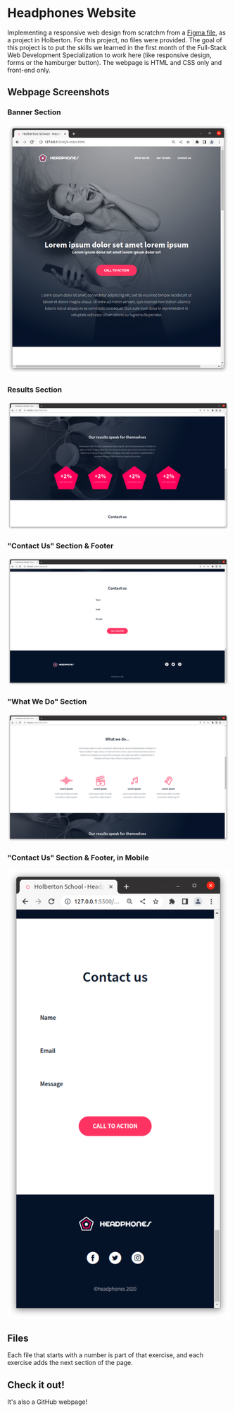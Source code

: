 # Headphones Website
Implementing a responsive web design from scratchm from a [Figma file](https://www.figma.com/file/FfnVADRC9xgI3yiZliTBYZ/Holberton-School---Headphone-company?type=design&node-id=0%3A487&mode=dev), as a project in Holberton. For this project, no files were provided.
The goal of this project is to put the skills we learned in the first month of the Full-Stack Web Development Specialization to work here (like responsive design, forms or the hamburger button).
The webpage is HTML and CSS only and front-end only.
## Webpage Screenshots
### Banner Section
![banner section](readme_images/0.png)
### Results Section
![results section](readme_images/1.png)
### "Contact Us" Section & Footer
!["Contact Us" section & footer](readme_images/2.png)
### "What We Do" Section
!["What We Do" section](readme_images/3.png)
### "Contact Us" Section & Footer, in Mobile
!["Contact Us" section & footer, in mobile](readme_images/4.png)
## Files
Each file that starts with a number is part of that exercise, and each exercise adds the next section of the page.
## Check it out!
It's also a GitHub webpage!
